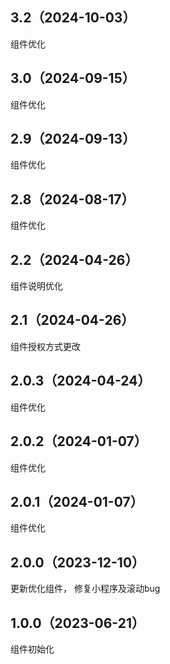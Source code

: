## 3.2（2024-10-03）
组件优化
## 3.0（2024-09-15）
组件优化
## 2.9（2024-09-13）
组件优化
## 2.8（2024-08-17）
组件优化
## 2.2（2024-04-26）
组件说明优化
## 2.1（2024-04-26）
组件授权方式更改
## 2.0.3（2024-04-24）
组件优化
## 2.0.2（2024-01-07）
组件优化
## 2.0.1（2024-01-07）
组件优化
## 2.0.0（2023-12-10）
更新优化组件， 修复小程序及滚动bug
## 1.0.0（2023-06-21）
组件初始化
